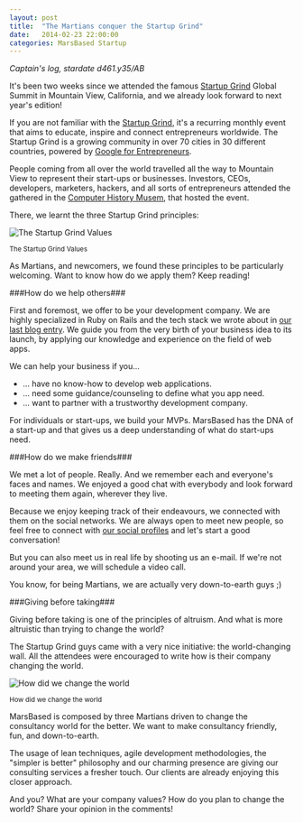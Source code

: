 ```yaml
---
layout: post
title:  "The Martians conquer the Startup Grind"
date:   2014-02-23 22:00:00
categories: MarsBased Startup
---
```


*Captain's log, stardate d461.y35/AB*

It's been two weeks since we attended the famous <a href="http://startupgrind.com/2014" title="Startup Grind" target="_blank">Startup Grind</a> Global Summit in Mountain View, California, and we already look forward to next year's edition!

If you are not familiar with the <a href="http://startupgrind.com/" title="Startup Grind" target="_blank">Startup Grind</a>, it's a recurring monthly event that aims to educate, inspire and connect entrepreneurs worldwide. The Startup Grind is a growing community in over 70 cities in 30 different countries, powered by <a href="http://www.google.com/entrepreneurs/" title="Google for Entrepreneurs" target="_blank">Google for Entrepreneurs</a>.

People coming from all over the world travelled all the way to Mountain View to represent their start-ups or businesses. Investors, CEOs, developers, marketers, hackers, and all sorts of entrepreneurs attended the gathered in the <a href="http://www.computerhistory.org/" title="Computer History Musem" target="_blank">Computer History Musem</a>, that hosted the event.

<!--more-->

There, we learnt the three Startup Grind principles:

<img src="{% asset_path post7a.jpg %}" alt="The Startup Grind Values" title="The Startup Grind Values" class="img-center img-rounded img-responsive" />
<p class="text-center img-footer"><small>The Startup Grind Values</small></p>

As Martians, and newcomers, we found these principles to be particularly welcoming. Want to know how do we apply them? Keep reading!

###How do we help others###

First and foremost, we offer to be your development company. We are highly specialized in Ruby on Rails and the tech stack we wrote about in <a href="http://www.marsbased.com/blog/2014/02/01/we-make-the-right-app2/" title="Our last blog entry" target="_blank">our last blog entry</a>. We guide you from the very birth of your business idea to its launch, by applying our knowledge and experience on the field of web apps.

We can help your business if you...

* ... have no know-how to develop web applications.
* ... need some guidance/counseling to define what you app need.
* ... want to partner with a trustworthy development company.

For individuals or start-ups, we build your MVPs. MarsBased has the DNA of a start-up and that gives us a deep understanding of what do start-ups need.

###How do we make friends###

We met a lot of people. Really. And we remember each and everyone's faces and names. We enjoyed a good chat with everybody and look forward to meeting them again, wherever they live.

Because we enjoy keeping track of their endeavours, we connected with them on the social networks. We are always open to meet new people, so feel free to connect with <a href="http://www.marsbased.com/contact" title="Our social profiles" target="_blank">our social profiles</a> and let's start a good conversation!

But you can also meet us in real life by shooting us an e-mail. If we're not around your area, we will schedule a video call.

You know, for being Martians, we are actually very down-to-earth guys ;)

###Giving before taking###

Giving before taking is one of the principles of altruism. And what is more altruistic than trying to change the world?

The Startup Grind guys came with a very nice initiative: the world-changing wall. All the attendees were encouraged to write how is their company changing the world.

<img src="{% asset_path post7b.jpg %}" alt="How did we change the world" title="How did we change the world" class="img-center img-rounded img-responsive" />

<p class="text-center img-footer"><small>How did we change the world</small></p>

MarsBased is composed by three Martians driven to change the consultancy world for the better. We want to make consultancy friendly, fun, and down-to-earth.

The usage of lean techniques, agile development methodologies, the "simpler is better" philosophy and our charming presence are giving our consulting services a fresher touch. Our clients are already enjoying this closer approach. 

And you? What are your company values? How do you plan to change the world? Share your opinion in the comments!

